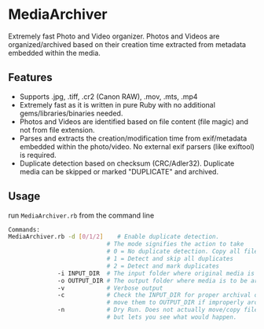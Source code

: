 # MediaArchiver
Extremely fast Photo and Video organizer. Photos and Videos are organized/archived based on their creation time extracted from metadata embedded within the media.

## Features
- Supports .jpg, .tiff, .cr2 (Canon RAW), .mov, .mts, .mp4
- Extremely fast as it is written in pure Ruby with no additional gems/libraries/binaries needed. 
- Photos and Videos are identified based on file content (file magic) and not from file extension. 
- Parses and extracts the creation/modification time from exif/metadata embedded within the photo/video. No external exif parsers (like exiftool) is required. 
- Duplicate detection based on checksum (CRC/Adler32). Duplicate media can be skipped or marked "DUPLICATE" and archived. 
 
## Usage

run `MediaArchiver.rb` from the command line

```bash
Commands:
MediaArchiver.rb -d [0/1/2]    # Enable duplicate detection. 
                            # The mode signifies the action to take
                            # 0 = No duplicate detection. Copy all files
                            # 1 = Detect and skip all duplicates
                            # 2 = Detect and mark duplicates
              -i INPUT_DIR  # The input folder where original media is found
              -o OUTPUT_DIR # The output folder where media is to be archived
              -v            # Verbose output
              -c            # Check the INPUT_DIR for proper archival of media, 
                            # move them to OUTPUT_DIR if improperly archived
              -n            # Dry Run. Does not actually move/copy files, 
                            # but lets you see what would happen.
```


